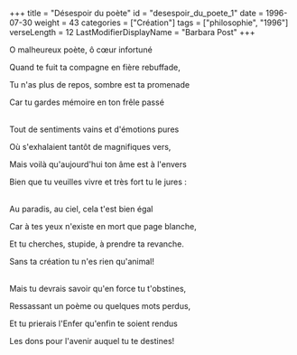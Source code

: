 +++
title = "Désespoir du poète"
id = "desespoir_du_poete_1"
date = 1996-07-30
weight = 43
categories = ["Création"]
tags = ["philosophie", "1996"]
verseLength = 12
LastModifierDisplayName = "Barbara Post"
+++

O malheureux poète, ô cœur infortuné

Quand te fuit ta compagne en fière rebuffade,

Tu n'as plus de repos, sombre est ta promenade

Car tu gardes mémoire en ton frêle passé

 \
Tout de sentiments vains et d'émotions pures

Où s'exhalaient tantôt de magnifiques vers,

Mais voilà qu'aujourd'hui ton âme est à l'envers

Bien que tu veuilles vivre et très fort tu le jures :

 \
Au paradis, au ciel, cela t'est bien égal

Car à tes yeux n'existe en mort que page blanche,

Et tu cherches, stupide, à prendre ta revanche.

Sans ta création tu n'es rien qu'animal!

 \
Mais tu devrais savoir qu'en force tu t'obstines,

Ressassant un poème ou quelques mots perdus,

Et tu prierais l'Enfer qu'enfin te soient rendus

Les dons pour l'avenir auquel tu te destines!
